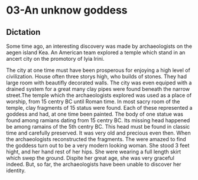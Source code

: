 # 03-An unknow goddess

## Dictation

Some time ago, an interesting discovery was made by archaeologists on the aegen island Kea. An American team explored a temple which stand in an ancert city on the promotory of Iyia Irini.
 
 The city at one time must have been prosperous for enjoying a high level of civilization. House often three storys high, who builds of stones. They had large room with beautifly decorated walls. The city was even equiped with a drained system for a great many clay pipes were found beneath the narrow street.The temple which the archaeologists explored was used as a place of worship, from 15 centry BC until Roman time. In most sacry room of the temple, clay fragments of 15 status were found. Each of these represented a goddess and had, at one time been painted. The body of one statue was found among ramians dating from 15 centry BC. Its missing head happened be among ramains of the 5th centry BC. This head must be found in classic time and carefully preserved. It was very old and precious even then. When the archaeologists reconstructed the fragments. The were amazed to find the goddess turn out to be a very modern looking woman. She stood 3 feet hight, and her hand rest of her hips. She were wearing a full length skirt which swep the ground. Dispite her great age, she was very graceful indeed. But, so far, the archaeologists have been unable to discover her identity.